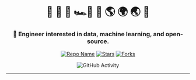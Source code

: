 <div align="center">

# 🌊&nbsp;🌴&nbsp;🏰&nbsp;🏎️💨&nbsp;🛫&nbsp;🌎&nbsp;🌍&nbsp;🌏&nbsp;🛬
### 📍 Engineer interested in data, machine learning, and open-source.

[![Repo Name](https://img.shields.io/badge/Repo-README--AI-6272a4?style=for-the-badge&labelColor=44475a)](https://github.com/eli64s/README-AI)
[![Stars](https://custom-icon-badges.demolab.com/github/stars/eli64s/README-AI?color=6272a4&style=for-the-badge&labelColor=44475a&logo=star)](https://github.com/eli64s/README-AI?tab=repositories&sort=stargazers)
[![Forks](https://custom-icon-badges.demolab.com/github/forks/eli64s/README-AI?color=6272a4&style=for-the-badge&labelColor=44475a&logo=fork)](https://github.com/eli64s/README-AI?tab=repositories&sort=stargazers)

![GitHub Activity](https://github-profile-summary-cards.vercel.app/api/cards/stats?username=eli64s&theme=dracula)

</div>

<!--
<h3>Contributions</h3>
<table>
  <thead align="center">
    <tr border: none;>
      <td><b>🧪 Project</b></td>
      <td><b>🧩 Contribution</b></td>
    </tr>
  </thead>
  <tbody>
   <tr>
      <td><a href="https://github.com/eli64s/readme-ai"><b>readmea-ai</b></a></td>
      <td>Maintainer</td>
    </tr>
    <tr>
      <td><a href="https://cookbook.openai.com/examples/code_search"><b>openai-cookbook</b></a></td>
      <td>Contributor</td>
    </tr>
  </tbody>
</table>
-->

---
